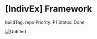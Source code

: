 # [IndivEx] Framework

buildTag: repo
Priority: P1
Status: Done

![Untitled](%5BIndivEx%5D%20Framework%2002414406330149d487e0d312a10d3c9f/Untitled.png)